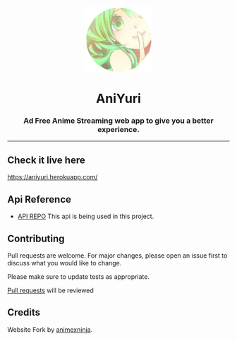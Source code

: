 <p align="center"><a href="https://github.com/moezilla/AniYuri/"><img src="public/logo1.png" width="150"></a></p>

<h1 align="center"><b>AniYuri</b></h2>
<h3 align="center">Ad Free Anime Streaming web app to give you a better experience.</h4>
<hr>

## Check it live here
https://aniyuri.herokuapp.com/

## Api Reference

- [API REPO](https://aniyuriapi.herokuapp.com/)
  This api is being used in this project.


## Contributing

Pull requests are welcome. For major changes, please open an issue first to discuss what you would like to change.

Please make sure to update tests as appropriate.

[Pull requests](https://github.com/moezilla/Aniyuri/pulls) will be reviewed

## Credits

Website Fork by [animexninja](https://github.com/routayush1/animexninja).

